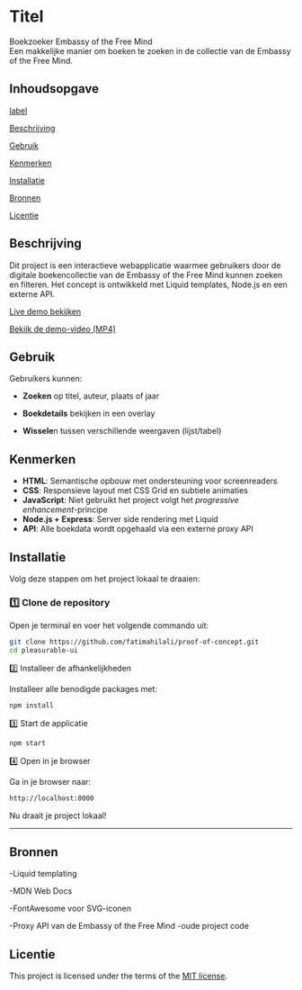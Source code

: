 
# Titel

Boekzoeker  Embassy of the Free Mind  
Een makkelijke manier om boeken te zoeken in de collectie van de Embassy of the Free Mind.

## Inhoudsopgave

[label](http://localhost:8000/assets/images/art.avif)

[Beschrijving](#beschrijving)
  
[Gebruik](#gebruik)
  
[Kenmerken](#kenmerken)
  
[Installatie](#installatie)
  
[Bronnen](#bronnen)
  
[Licentie](#licentie)

## Beschrijving

Dit project is een interactieve webapplicatie waarmee gebruikers door de digitale boekencollectie van de Embassy of the Free Mind kunnen zoeken en filteren.
Het concept is  ontwikkeld met Liquid templates, Node.js en een externe API.

 [Live demo bekijken](https://proof-of-concept-zr3g.onrender.com)

 [Bekijk de demo-video (MP4)](./public/assets/images/video.mp4)

## Gebruik

Gebruikers kunnen:

- **Zoeken** op titel, auteur, plaats of jaar

- **Boekdetails** bekijken in een overlay

- **Wissele**n tussen verschillende weergaven (lijst/tabel)

## Kenmerken

- **HTML**: Semantische opbouw met ondersteuning voor screenreaders
- **CSS**: Responsieve layout met CSS Grid en subtiele animaties  
- **JavaScript**: Niet gebruikt  het project volgt het *progressive enhancement*-principe  
- **Node.js + Express**: Server side rendering met Liquid  
- **API**: Alle boekdata wordt opgehaald via een externe proxy API

## Installatie

Volg deze stappen om het project lokaal te draaien:

### 1️⃣ Clone de repository

Open je terminal en voer het volgende commando uit:

```bash
git clone https://github.com/fatimahilali/proof-of-concept.git
cd pleasurable-ui

```

2️⃣ Installeer de afhankelijkheden

Installeer alle benodigde packages met:

```bash
npm install
```

3️⃣ Start de applicatie

```bash
npm start
```

4️⃣ Open in je browser

Ga in je browser naar:

```bash
http://localhost:8000
```

Nu draait je project lokaal!

---

## Bronnen

-Liquid templating

-MDN Web Docs

-FontAwesome voor SVG-iconen

-Proxy API van de Embassy of the Free Mind
-oude project code

## Licentie

This project is licensed under the terms of the [MIT license](./LICENSE).
